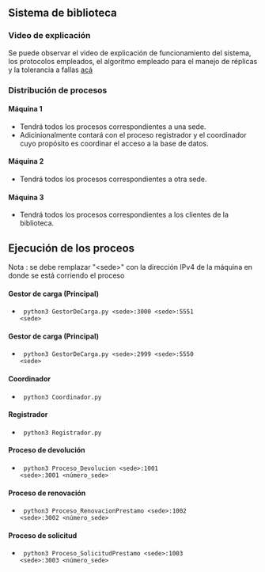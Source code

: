 ## Sistema de biblioteca

### Video de explicación
Se puede observar el video de explicación de funcionamiento del sistema, los protocolos empleados, el algorítmo empleado para
el manejo de réplicas y la tolerancia a fallas <a href='https://youtu.be/PxDwbMG6J9A'> acá </a>

### Distribución de procesos

#### Máquina 1 
  - Tendrá todos los procesos correspondientes a una sede.
  - Adicinionalmente contará con el proceso registrador y el coordinador cuyo propósito es coordinar el acceso a la base de datos.
#### Máquina 2
  - Tendrá todos los procesos correspondientes a otra sede.
#### Máquina 3 
  - Tendrá todos los procesos correspondientes a los clientes de la biblioteca.

## Ejecución de los proceos
  Nota : se debe remplazar "\<sede\>" con la dirección IPv4 de la máquina en donde se está corriendo el proceso
#### Gestor de carga (Principal)
  - <code> python3 GestorDeCarga.py \<sede\>:3000 \<sede\>:5551 \<sede\> </code> 
#### Gestor de carga (Principal)
  - <code> python3 GestorDeCarga.py \<sede\>:2999 \<sede\>:5550 \<sede\> </code> 
#### Coordinador
  - <code> python3 Coordinador.py </code> 
#### Registrador
  - <code> python3 Registrador.py </code> 
#### Proceso de devolución 
  - <code> python3 Proceso_Devolucion \<sede\>:1001 \<sede\>:3001 \<número_sede\> </code> 
#### Proceso de renovación 
  - <code> python3 Proceso_RenovacionPrestamo \<sede\>:1002 \<sede\>:3002 \<número_sede\> </code> 
#### Proceso de solicitud 
  - <code> python3 Proceso_SolicitudPrestamo \<sede\>:1003 \<sede\>:3003 \<número_sede\> </code> 
